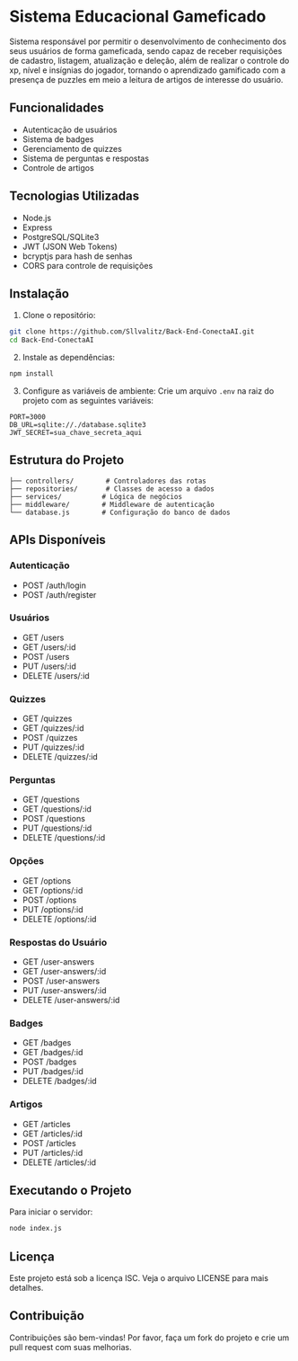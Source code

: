 # Sistema Educacional Gameficado

Sistema responsável por permitir o desenvolvimento de conhecimento dos seus usuários de forma gameficada, sendo capaz de receber requisições de cadastro, listagem, atualização e deleção, além de realizar o controle do xp, nível e insígnias do jogador, tornando o aprendizado gamificado com a presença de puzzles em meio a leitura de artigos de interesse do usuário.


## Funcionalidades

- Autenticação de usuários
- Sistema de badges
- Gerenciamento de quizzes
- Sistema de perguntas e respostas
- Controle de artigos

## Tecnologias Utilizadas

- Node.js
- Express
- PostgreSQL/SQLite3
- JWT (JSON Web Tokens)
- bcryptjs para hash de senhas
- CORS para controle de requisições

## Instalação

1. Clone o repositório:
```bash
git clone https://github.com/Sllvalitz/Back-End-ConectaAI.git
cd Back-End-ConectaAI
```

2. Instale as dependências:
```bash
npm install
```

3. Configure as variáveis de ambiente:
Crie um arquivo `.env` na raiz do projeto com as seguintes variáveis:
```
PORT=3000
DB_URL=sqlite://./database.sqlite3
JWT_SECRET=sua_chave_secreta_aqui

```

## Estrutura do Projeto

```
├── controllers/        # Controladores das rotas
├── repositories/       # Classes de acesso a dados
├── services/          # Lógica de negócios
├── middleware/        # Middleware de autenticação
└── database.js        # Configuração do banco de dados
```

## APIs Disponíveis

### Autenticação
- POST /auth/login
- POST /auth/register

### Usuários
- GET /users
- GET /users/:id
- POST /users
- PUT /users/:id
- DELETE /users/:id

### Quizzes
- GET /quizzes
- GET /quizzes/:id
- POST /quizzes
- PUT /quizzes/:id
- DELETE /quizzes/:id

### Perguntas
- GET /questions
- GET /questions/:id
- POST /questions
- PUT /questions/:id
- DELETE /questions/:id

### Opções
- GET /options
- GET /options/:id
- POST /options
- PUT /options/:id
- DELETE /options/:id

### Respostas do Usuário
- GET /user-answers
- GET /user-answers/:id
- POST /user-answers
- PUT /user-answers/:id
- DELETE /user-answers/:id

### Badges
- GET /badges
- GET /badges/:id
- POST /badges
- PUT /badges/:id
- DELETE /badges/:id

### Artigos
- GET /articles
- GET /articles/:id
- POST /articles
- PUT /articles/:id
- DELETE /articles/:id

## Executando o Projeto

Para iniciar o servidor:
```bash
node index.js
```

## Licença

Este projeto está sob a licença ISC. Veja o arquivo LICENSE para mais detalhes.

## Contribuição

Contribuições são bem-vindas! Por favor, faça um fork do projeto e crie um pull request com suas melhorias.
